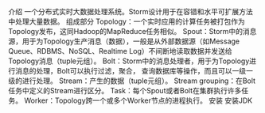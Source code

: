介绍
	一个分布式实时大数据处理系统。Storm设计用于在容错和水平可扩展方法中处理大量数据。
组成部分
	Topology：一个实时应用的计算任务被打包作为Topology发布，这同Hadoop的MapReduce任务相似。 
	Spout：Storm中的消息源，用于为Topology生产消息（数据），一般是从外部数据源（如Message Queue、RDBMS、NoSQL、Realtime Log）不间断地读取数据并发送给Topology消息（tuple元组）。 
	Bolt：Storm中的消息处理者，用于为Topology进行消息的处理，Bolt可以执行过滤，聚合， 查询数据库等操作，而且可以一级一级的进行处理。 
	Stream：产生的数据（tuple元组）。 
	Stream grouping：在Bolt任务中定义的Stream进行区分。 
	Task：每个Spout或者Bolt在集群执行许多任务。 
	Worker：Topology跨一个或多个Worker节点的进程执行。
安装
	安装JDK
	
	
	
	
	
	
	
	
	
	
	
	
	
	
	
